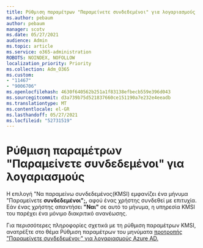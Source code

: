 ```yaml
---
title: Ρύθμιση παραμέτρων "Παραμείνετε συνδεδεμένοι" για λογαριασμούς
ms.author: pebaum
author: pebaum
manager: scotv
ms.date: 05/27/2021
audience: Admin
ms.topic: article
ms.service: o365-administration
ROBOTS: NOINDEX, NOFOLLOW
localization_priority: Priority
ms.collection: Adm_O365
ms.custom:
- "11467"
- "9006706"
ms.openlocfilehash: 4630f640562b251a1f83138efbecb559e396d043
ms.sourcegitcommit: d3a739b75d521837660ce151190a7e232e4eeadb
ms.translationtype: MT
ms.contentlocale: el-GR
ms.lasthandoff: 05/27/2021
ms.locfileid: "52731519"
---
```

# <a name="configure-stay-signed-in-for-accounts"></a>Ρύθμιση παραμέτρων "Παραμείνετε συνδεδεμένοι" για λογαριασμούς

Η επιλογή "Να παραμείνω συνδεδεμένος(KMSI) εμφανίζει ένα μήνυμα "Παραμείνετε **συνδεδεμένοι";,** αφού ένας χρήστης συνδεθεί με επιτυχία. Εάν ένας χρήστης απαντήσει **"Ναι"** σε αυτό το μήνυμα, η υπηρεσία KMSI του παρέχει ένα μόνιμο διακριτικό ανανέωσης. 

Για περισσότερες πληροφορίες σχετικά με τη ρύθμιση παραμέτρων KMSI, ανατρέξτε στο θέμα Ρύθμιση παραμέτρων του μηνύματα [προτροπής "Παραμείνετε συνδεδεμένοι;" για λογαριασμούς Azure AD.](/azure/active-directory/fundamentals/keep-me-signed-in)